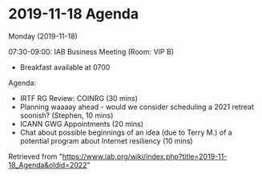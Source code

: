 




2019-11-18 Agenda
=================





Monday (2019-11-18)


07:30-09:00: IAB Business Meeting (Room: VIP B)



* Breakfast available at 0700


Agenda:



* IRTF RG Review: COINRG (30 mins)
* Planning waaaay ahead - would we consider scheduling a 2021 retreat soonish? (Stephen, 10 mins)
* ICANN GWG Appointments (20 mins)
* Chat about possible beginnings of an idea (due to Terry M.) of a potential program about Internet resiliency (10 mins)






Retrieved from "<https://www.iab.org/wiki/index.php?title=2019-11-18_Agenda&oldid=2022>"


